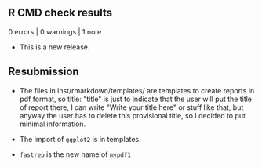 ## R CMD check results

0 errors | 0 warnings | 1 note

* This is a new release.

## Resubmission
* The files in inst/rmarkdown/templates/ are templates to create reports in pdf format, so title: "title" is just to indicate that the user will put the title of report there, I can write "Write your title here" or stuff like that,  but anyway the user has to delete this provisional title, so I decided to put minimal information.

* The import of `ggplot2` is in templates.

* `fastrep` is the new name of `mypdf1`
